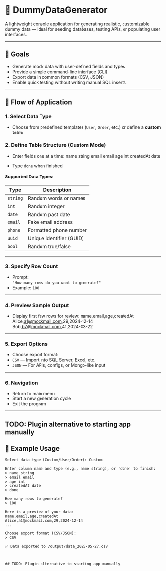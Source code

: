 ﻿# 🧪 DummyDataGenerator

A lightweight console application for generating realistic, customizable dummy data — ideal for seeding databases, testing APIs, or populating user interfaces.

---

## 🎯 Goals

- Generate mock data with user-defined fields and types
- Provide a simple command-line interface (CLI)
- Export data in common formats (CSV, JSON)
- Enable quick testing without writing manual SQL inserts

---

## 🔄 Flow of Application

### 1. **Select Data Type**
- Choose from predefined templates (`User`, `Order`, etc.) or define a **custom table**

### 2. **Define Table Structure (Custom Mode)**
- Enter fields one at a time:
name string
email email
age int
createdAt date

- Type `done` when finished

#### Supported Data Types:
| Type     | Description                         |
|----------|-------------------------------------|
| `string` | Random words or names               |
| `int`    | Random integer                      |
| `date`   | Random past date                    |
| `email`  | Fake email address                  |
| `phone`  | Formatted phone number              |
| `uuid`   | Unique identifier (GUID)            |
| `bool`   | Random true/false                   |

---

### 3. **Specify Row Count**
- Prompt:  
`"How many rows do you want to generate?"`  
- Example: `100`

---

### 4. **Preview Sample Output**
- Display first few rows for review:
name,email,age,createdAt
Alice,a1@mockmail.com,29,2024-12-14
Bob,b7@mockmail.com,41,2024-03-22


---

### 5. **Export Options**
- Choose export format:
- `CSV` — Import into SQL Server, Excel, etc.
- `JSON` — For APIs, configs, or Mongo-like input

---

### 6. **Navigation**
- Return to main menu
- Start a new generation cycle
- Exit the program

---



## TODO: Plugin alternative to starting app manually

## 🧪 Example Usage

```plaintext
Select data type (Custom/User/Order): Custom

Enter column name and type (e.g., name string), or 'done' to finish:
> name string
> email email
> age int
> createdAt date
> done

How many rows to generate?
> 100

Here is a preview of your data:
name,email,age,createdAt
Alice,a1@mockmail.com,29,2024-12-14
...

Choose export format (CSV/JSON):
> CSV

✅ Data exported to /output/data_2025-05-27.csv



## TODO: Plugin alternative to starting app manually


